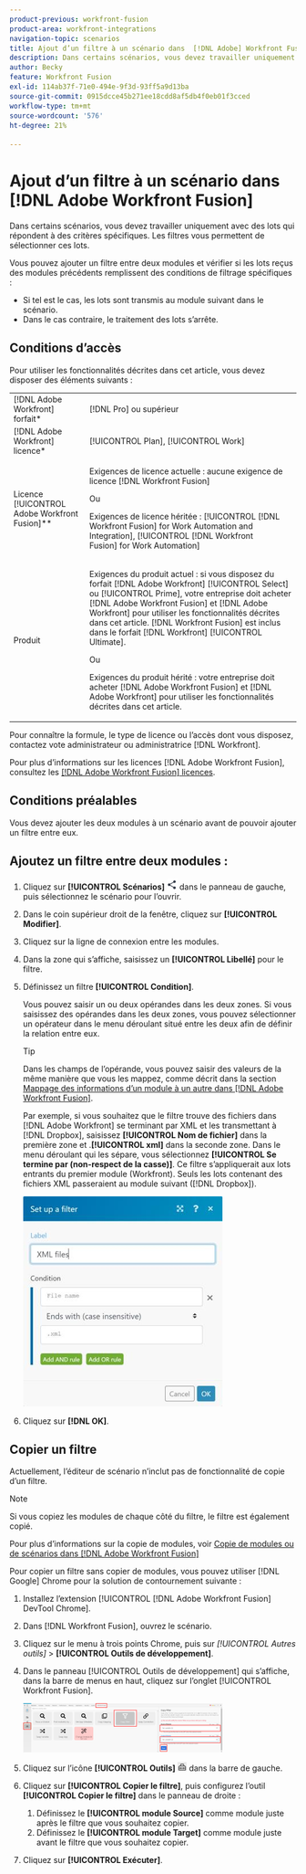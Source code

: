 ```yaml
---
product-previous: workfront-fusion
product-area: workfront-integrations
navigation-topic: scenarios
title: Ajout d’un filtre à un scénario dans  [!DNL Adobe] Workfront Fusion
description: Dans certains scénarios, vous devez travailler uniquement avec des lots qui répondent à des critères spécifiques. Les filtres vous permettent de sélectionner ces lots.
author: Becky
feature: Workfront Fusion
exl-id: 114ab37f-71e0-494e-9f3d-93ff5a9d13ba
source-git-commit: 0915dcce45b271ee18cdd8af5db4f0eb01f3cced
workflow-type: tm+mt
source-wordcount: '576'
ht-degree: 21%

---
```


# Ajout d’un filtre à un scénario dans [!DNL Adobe Workfront Fusion]

Dans certains scénarios, vous devez travailler uniquement avec des lots qui répondent à des critères spécifiques. Les filtres vous permettent de sélectionner ces lots.

<!--

For example, you could create a scenario with the [!UICONTROL Watch records] trigger for [!DNL Salesforce] to capture only records containing a specific word written by a specific author.

-->

Vous pouvez ajouter un filtre entre deux modules et vérifier si les lots reçus des modules précédents remplissent des conditions de filtrage spécifiques :

* Si tel est le cas, les lots sont transmis au module suivant dans le scénario.
* Dans le cas contraire, le traitement des lots s’arrête.

## Conditions d’accès

Pour utiliser les fonctionnalités décrites dans cet article, vous devez disposer des éléments suivants :

<table style="table-layout:auto">
 <col> 
 <col> 
 <tbody> 
  <tr> 
    <td role="rowheader">[!DNL Adobe Workfront] forfait*</td> 
   <td> <p>[!DNL Pro] ou supérieur</p> </td> 
  </tr> 
  <tr data-mc-conditions=""> 
   <td role="rowheader">[!DNL Adobe Workfront] licence*</td> 
   <td> <p>[!UICONTROL Plan], [!UICONTROL Work]</p> </td> 
  </tr> 
  <tr> 
   <td role="rowheader">Licence [!UICONTROL Adobe Workfront Fusion]**</td> 
  <td>
   <p>Exigences de licence actuelle : aucune exigence de licence [!DNL Workfront Fusion]</p>
   <p>Ou</p>
   <p>Exigences de licence héritée : [!UICONTROL [!DNL Workfront Fusion] for Work Automation and Integration], [!UICONTROL [!DNL Workfront Fusion] for Work Automation]</p>
   </td>    </tr> 
  </tr> 
  <tr> 
   <td role="rowheader">Produit</td> 
   <td>
   <p>Exigences du produit actuel : si vous disposez du forfait [!DNL Adobe Workfront] [!UICONTROL Select] ou [!UICONTROL Prime], votre entreprise doit acheter [!DNL Adobe Workfront Fusion] et [!DNL Adobe Workfront] pour utiliser les fonctionnalités décrites dans cet article. [!DNL Workfront Fusion] est inclus dans le forfait [!DNL Workfront] [!UICONTROL Ultimate].</p>
   <p>Ou</p>
   <p>Exigences du produit hérité : votre entreprise doit acheter [!DNL Adobe Workfront Fusion] et [!DNL Adobe Workfront] pour utiliser les fonctionnalités décrites dans cet article.</p>
   </td> 
  </tr> 
 </tbody> 
</table>

Pour connaître la formule, le type de licence ou l’accès dont vous disposez, contactez vote administrateur ou administratrice [!DNL Workfront].

Pour plus d’informations sur les licences [!DNL Adobe Workfront Fusion], consultez les [[!DNL Adobe Workfront Fusion] licences](../../workfront-fusion/get-started/license-automation-vs-integration.md).

## Conditions préalables

Vous devez ajouter les deux modules à un scénario avant de pouvoir ajouter un filtre entre eux.

## Ajoutez un filtre entre deux modules :

1. Cliquez sur **[!UICONTROL Scénarios]** ![](assets/scenarios-icon.png) dans le panneau de gauche, puis sélectionnez le scénario pour l’ouvrir.
1. Dans le coin supérieur droit de la fenêtre, cliquez sur **[!UICONTROL Modifier]**.
1. Cliquez sur la ligne de connexion entre les modules.
1. Dans la zone qui s’affiche, saisissez un **[!UICONTROL Libellé]** pour le filtre.
1. Définissez un filtre **[!UICONTROL Condition]**.

   Vous pouvez saisir un ou deux opérandes dans les deux zones. Si vous saisissez des opérandes dans les deux zones, vous pouvez sélectionner un opérateur dans le menu déroulant situé entre les deux afin de définir la relation entre eux.

   >[!TIP]
   >
   >Dans les champs de l’opérande, vous pouvez saisir des valeurs de la même manière que vous les mappez, comme décrit dans la section [Mappage des informations d’un module à un autre dans [!DNL Adobe Workfront Fusion]](../../workfront-fusion/mapping/map-information-between-modules.md).

   Par exemple, si vous souhaitez que le filtre trouve des fichiers dans [!DNL Adobe Workfront] se terminant par XML et les transmettant à [!DNL Dropbox], saisissez **[!UICONTROL Nom de fichier]** dans la première zone et .**[!UICONTROL xml]** dans la seconde zone. Dans le menu déroulant qui les sépare, vous sélectionnez **[!UICONTROL Se termine par (non-respect de la casse)]**. Ce filtre s’appliquerait aux lots entrants du premier module (Workfront). Seuls les lots contenant des fichiers XML passeraient au module suivant ([!DNL Dropbox]).

   ![](assets/set-up-filter-box-350x368.jpg)

1. Cliquez sur **[!DNL OK]**.

## Copier un filtre

Actuellement, l’éditeur de scénario n’inclut pas de fonctionnalité de copie d’un filtre.

>[!NOTE]
>
>Si vous copiez les modules de chaque côté du filtre, le filtre est également copié.
>
>Pour plus d’informations sur la copie de modules, voir [Copie de modules ou de scénarios dans [!DNL Adobe Workfront Fusion]](../../workfront-fusion/scenarios/copy-modules-or-scenarios.md)

Pour copier un filtre sans copier de modules, vous pouvez utiliser [!DNL Google] Chrome pour la solution de contournement suivante :

1. Installez l’extension [!UICONTROL [!DNL Adobe Workfront Fusion] DevTool Chrome].
1. Dans [!DNL Workfront Fusion], ouvrez le scénario.
1. Cliquez sur le menu à trois points Chrome, puis sur **[!UICONTROL Autres outils*]* > **[!UICONTROL Outils de développement]**.

1. Dans le panneau [!UICONTROL Outils de développement] qui s’affiche, dans la barre de menus en haut, cliquez sur l’onglet [!UICONTROL Workfront Fusion].

   ![](assets/copy-a-filter-350x174.png)

1. Cliquez sur l’icône **[!UICONTROL Outils]** ![](assets/devtools-tools-icon.png) dans la barre de gauche.

1. Cliquez sur **[!UICONTROL Copier le filtre]**, puis configurez l’outil **[!UICONTROL Copier le filtre]** dans le panneau de droite :

   1. Définissez le **[!UICONTROL module Source]** comme module juste après le filtre que vous souhaitez copier.
   1. Définissez le **[!UICONTROL module Target]** comme module juste avant le filtre que vous souhaitez copier.

1. Cliquez sur **[!UICONTROL Exécuter]**.

